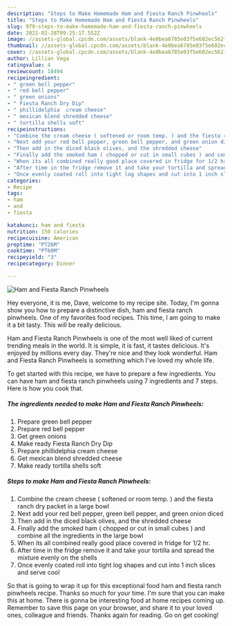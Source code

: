 ```yaml
---
description: "Steps to Make Homemade Ham and Fiesta Ranch Pinwheels"
title: "Steps to Make Homemade Ham and Fiesta Ranch Pinwheels"
slug: 979-steps-to-make-homemade-ham-and-fiesta-ranch-pinwheels
date: 2022-02-28T09:25:17.552Z
image: //assets-global.cpcdn.com/assets/blank-4e0bea6785e03f5e602ec562f230caae08da540cada707380b4fe1bbebba43da.png
thumbnail: //assets-global.cpcdn.com/assets/blank-4e0bea6785e03f5e602ec562f230caae08da540cada707380b4fe1bbebba43da.png
cover: //assets-global.cpcdn.com/assets/blank-4e0bea6785e03f5e602ec562f230caae08da540cada707380b4fe1bbebba43da.png
author: Lillian Vega
ratingvalue: 4
reviewcount: 18494
recipeingredient:
- " green bell pepper"
- " red bell pepper"
- " green onions"
- " Fiesta Ranch Dry Dip"
- " phillidelphia  cream cheese"
- " mexican blend shredded cheese"
- " tortilla shells soft"
recipeinstructions:
- "Combine the cream cheese ( softened or room temp. ) and the fiesta ranch dry packet in a large bowl"
- "Next add your red bell pepper, green bell pepper, and green onion diced"
- "Then add in the diced black olives, and the shredded cheese"
- "Finally add the smoked ham ( chopped or cut in small cubes ) and combine all the ingredients in the large bowl"
- "When its all combined really good place covered in fridge for 1/2 hr."
- "After time in the fridge remove it and take your tortilla and spread the mixture evenly on the shells"
- "Once evenly coated roll into tight log shapes and cut into 1 inch slices and serve cool"
categories:
- Recipe
tags:
- ham
- and
- fiesta

katakunci: ham and fiesta 
nutrition: 150 calories
recipecuisine: American
preptime: "PT26M"
cooktime: "PT60M"
recipeyield: "3"
recipecategory: Dinner

---
```



![Ham and Fiesta Ranch Pinwheels](//assets-global.cpcdn.com/assets/blank-4e0bea6785e03f5e602ec562f230caae08da540cada707380b4fe1bbebba43da.png)

Hey everyone, it is me, Dave, welcome to my recipe site. Today, I'm gonna show you how to prepare a distinctive dish, ham and fiesta ranch pinwheels. One of my favorites food recipes. This time, I am going to make it a bit tasty. This will be really delicious.

Ham and Fiesta Ranch Pinwheels is one of the most well liked of current trending meals in the world. It is simple, it is fast, it tastes delicious. It's enjoyed by millions every day. They're nice and they look wonderful. Ham and Fiesta Ranch Pinwheels is something which I've loved my whole life.




To get started with this recipe, we have to prepare a few ingredients. You can have ham and fiesta ranch pinwheels using 7 ingredients and 7 steps. Here is how you cook that.

<!--inarticleads1-->

##### The ingredients needed to make Ham and Fiesta Ranch Pinwheels:

1. Prepare  green bell pepper
1. Prepare  red bell pepper
1. Get  green onions
1. Make ready  Fiesta Ranch Dry Dip
1. Prepare  phillidelphia  cream cheese
1. Get  mexican blend shredded cheese
1. Make ready  tortilla shells soft




<!--inarticleads2-->

##### Steps to make Ham and Fiesta Ranch Pinwheels:

1. Combine the cream cheese ( softened or room temp. ) and the fiesta ranch dry packet in a large bowl
1. Next add your red bell pepper, green bell pepper, and green onion diced
1. Then add in the diced black olives, and the shredded cheese
1. Finally add the smoked ham ( chopped or cut in small cubes ) and combine all the ingredients in the large bowl
1. When its all combined really good place covered in fridge for 1/2 hr.
1. After time in the fridge remove it and take your tortilla and spread the mixture evenly on the shells
1. Once evenly coated roll into tight log shapes and cut into 1 inch slices and serve cool




So that is going to wrap it up for this exceptional food ham and fiesta ranch pinwheels recipe. Thanks so much for your time. I'm sure that you can make this at home. There is gonna be interesting food at home recipes coming up. Remember to save this page on your browser, and share it to your loved ones, colleague and friends. Thanks again for reading. Go on get cooking!
